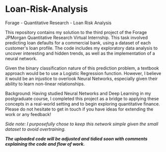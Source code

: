 # Loan-Risk-Analysis
Forage - Quantitative Research - Loan Risk Analysis

This repository contains my solution to the third project of the Forage JPMorgan Quantitative Research Virtual Internship. This task involved predicting loan defaults for a commercial bank, using a dataset of each customer's loan profile. The code includes my exploratory data analysis to uncover interesting and hidden trends, as well as the implementation of a neural network.

Given the binary classification nature of this prediction problem, a textbook approach would be to use a Logistic Regression function. However, I believe it would be an injustice to overlook Neural Networks, especially given their ability to learn non-linear relationships.

Background: Having studied Neural Networks and Deep Learning in my postgraduate course, I completed this project as a bridge to applying these concepts in a real-world setting and to begin exploring quantitative finance. Please do not hesitate to get in touch if you have ideas for extending the work or any feedback!

_Side note: I purposefully chose to keep this network simple given the small dataset to avoid overtraining._

***The uploaded code will be adjusted and tidied soon with comments explaining the code and flow of work.***

